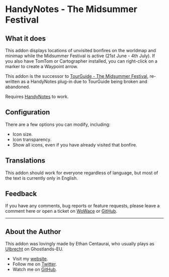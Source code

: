 HandyNotes - The Midsummer Festival
===================================


What it does
------------

This addon displays locations of unvisited bonfires on the worldmap and minimap while the Midsummer Festival is active (21st June - 4th July).
If you also have TomTom or Cartographer installed, you can right-click on a marker to create a Waypoint arrow.

This addon is the successor to [TourGuide - The Midsummer Festival](https://github.com/EthanCentaurai/TourGuide_MidsummerFestival), re-written as a HandyNotes plug-in due to TourGuide being broken and abandoned.

Requires [HandyNotes](http://www.curse.com/addons/wow/handynotes) to work.


Configuration
-------------

There are a few options you can modify, including:

* Icon size.
* Icon transparency.
* Show all icons, even if you have already visited that bonfire.


Translations
------------

This addon should work for everyone regardless of language, but most of the text is currently only in English.


Feedback
--------

If you have any comments, bug reports or feature requests, please leave a comment here or open a ticket on [WoWace](http://www.wowace.com/addons/handynotes_summerfestival/tickets/) or [GitHub](https://github.com/EthanCentaurai/HandyNotes_SummerFestival/issues).


* * *


About the Author
----------------

This addon was lovingly made by Ethan Centaurai, who usually plays as [Ulbrecht](http://eu.battle.net/wow/en/character/ghostlands/ulbrecht/simple) on Ghostlands-EU.

* Visit my [website](http://www.ethancentaurai.com/).
* Follow me on [Twitter](http://twitter.com/StevenBlanchard).
* Watch me on [GitHub](https://github.com/EthanCentaurai).
